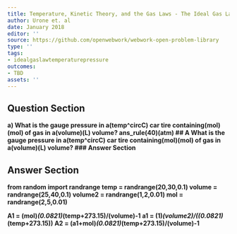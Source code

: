 ```yaml
---
title: Temperature, Kinetic Theory, and the Gas Laws - The Ideal Gas Law
author: Urone et. al
date: January 2018
editor: ''
source: https://github.com/openwebwork/webwork-open-problem-library
type: ''
tags:
- idealgaslawtemperaturepressure
outcomes:
- TBD
assets: ''
---
```


## Question Section 

<b>
a) What is the gauge pressure in a(temp^circC) car tire containing(mol)(mol) of gas in a(volume)(L) volume?
ans_rule(40)(atm)
## A
What is the gauge pressure in a(temp^circC) car tire containing(mol)(mol) of gas in a(volume)(L) volume?
### Answer Section


## Answer Section

from random import randrange
temp = randrange(20,30,0.1)
volume = randrange(25,40,0.1)
volume2 = randrange(1,2,0.01)
mol = randrange(2,5,0.01)

A1 = (mol)*(0.0821)*(temp+273.15)/(volume)-1
a1 = (1)*(volume2)/((0.0821)*(temp+273.15))
A2 = (a1+mol)*(0.0821)*(temp+273.15)/(volume)-1